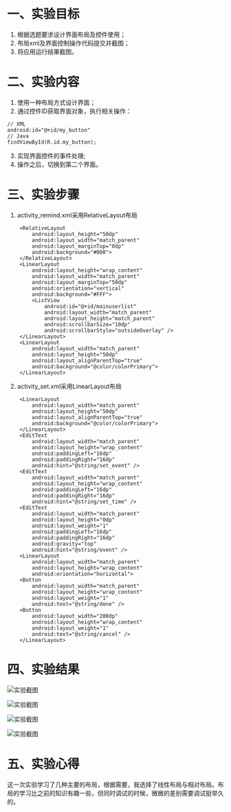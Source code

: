 # 一、实验目标
1. 根据选题要求设计界面布局及控件使用；
2. 布局xml及界面控制操作代码提交并截图；
3. 将应用运行结果截图。

#  二、实验内容
1. 使用一种布局方式设计界面；
2. 通过控件ID获取界面对象，执行相关操作：
```
// XML
android:id="@+id/my_button"
// Java
findViewById(R.id.my_button);
```
3. 实现界面控件的事件处理;
4. 操作之后，切换到第二个界面。

# 三、实验步骤

1. activity_remind.xml采用RelativeLayout布局
        
```
    <RelativeLayout
        android:layout_height="50dp"
        android:layout_width="match_parent"
        android:layout_marginTop="0dp"
        android:background="#000">
    </RelativeLayout>
    <LinearLayout
        android:layout_height="wrap_content"
        android:layout_width="match_parent"
        android:layout_marginTop="50dp"
        android:orientation="vertical"
        android:background="#FFF">
        <ListView
            android:id="@+id/mainuserlist"
            android:layout_width="match_parent"
            android:layout_height="match_parent"
            android:scrollbarSize="10dp"
            android:scrollbarStyle="outsideOverlay" />
    </LinearLayout>
    <LinearLayout
        android:layout_width="match_parent"
        android:layout_height="50dp"
        android:layout_alignParentTop="true"
        android:background="@color/colorPrimary">
    </LinearLayout>     
```
2. activity_set.xml采用LinearLayout布局

```
    <LinearLayout
        android:layout_width="match_parent"
        android:layout_height="50dp"
        android:layout_alignParentTop="true"
        android:background="@color/colorPrimary">
    </LinearLayout>
    <EditText
        android:layout_width="match_parent"
        android:layout_height="wrap_content"
        android:paddingLeft="16dp"
        android:paddingRight="16dp"
        android:hint="@string/set_event" />
    <EditText
        android:layout_width="match_parent"
        android:layout_height="wrap_content"
        android:paddingLeft="16dp"
        android:paddingRight="16dp"
        android:hint="@string/set_time" />
    <EditText
        android:layout_width="match_parent"
        android:layout_height="0dp"
        android:layout_weight="1"
        android:paddingLeft="16dp"
        android:paddingRight="16dp"
        android:gravity="top"
        android:hint="@string/event" />
    <LinearLayout
        android:layout_width="match_parent"
        android:layout_height="wrap_content"
        android:orientation="horizontal">
    <Button
        android:layout_width="match_parent"
        android:layout_height="wrap_content"
        android:layout_weight="1"
        android:text="@string/done" />
    <Button
        android:layout_width="200dp"
        android:layout_height="wrap_content"
        android:layout_weight="1"
        android:text="@string/cancel" />
    </LinearLayout>
```

# 四、实验结果

![实验截图](https://github.com/H-ao-max/android-labs-2020/blob/master/students/net1814080903137/实验报告截图/4-1.jpg)


![实验截图](https://github.com/H-ao-max/android-labs-2020/blob/master/students/net1814080903137/实验报告截图/4-2.jpg)


![实验截图](https://github.com/H-ao-max/android-labs-2020/blob/master/students/net1814080903137/实验报告截图/4-3.jpg)


![实验截图](https://github.com/H-ao-max/android-labs-2020/blob/master/students/net1814080903137/实验报告截图/4.jpg)


# 五、实验心得
这一次实验学习了几种主要的布局，根据需要，我选择了线性布局与相对布局。布局的学习比之前的知识有趣一些，但同时调试的时候，微微的差别需要调试挺举久的。